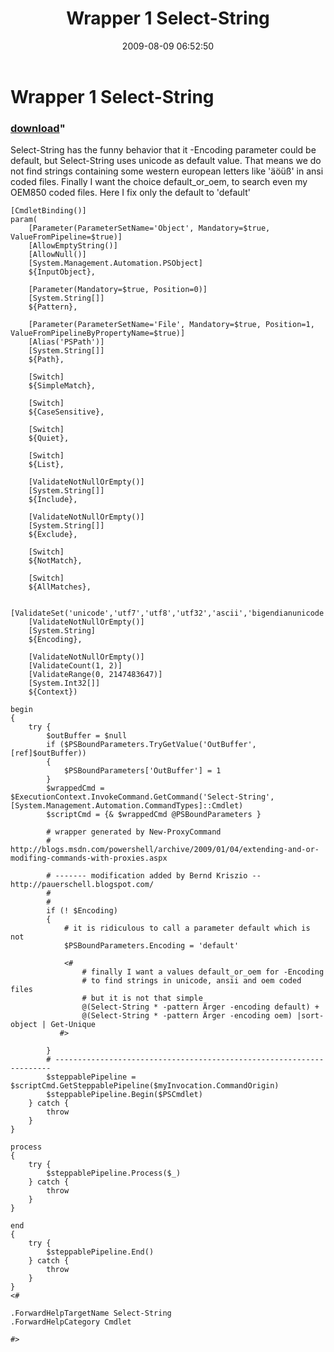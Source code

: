 ﻿---
pid:            1261
parent:         0
children:       
poster:         Bernd Kriszio
title:          Wrapper 1 Select-String 
date:           2009-08-09 06:52:50
format:         posh
---

# Wrapper 1 Select-String 

### [download](1261.ps1)"

Select-String has the funny behavior that it -Encoding parameter could be default, but Select-String uses unicode as default value. That means we do not find strings containing some western european letters like 'äöüß' in ansi coded files. Finally I want the choice default_or_oem, to search even my OEM850 coded files.  Here I fix only the default to 'default'   

```posh
[CmdletBinding()]
param(
    [Parameter(ParameterSetName='Object', Mandatory=$true, ValueFromPipeline=$true)]
    [AllowEmptyString()]
    [AllowNull()]
    [System.Management.Automation.PSObject]
    ${InputObject},

    [Parameter(Mandatory=$true, Position=0)]
    [System.String[]]
    ${Pattern},

    [Parameter(ParameterSetName='File', Mandatory=$true, Position=1, ValueFromPipelineByPropertyName=$true)]
    [Alias('PSPath')]
    [System.String[]]
    ${Path},

    [Switch]
    ${SimpleMatch},

    [Switch]
    ${CaseSensitive},

    [Switch]
    ${Quiet},

    [Switch]
    ${List},

    [ValidateNotNullOrEmpty()]
    [System.String[]]
    ${Include},

    [ValidateNotNullOrEmpty()]
    [System.String[]]
    ${Exclude},

    [Switch]
    ${NotMatch},

    [Switch]
    ${AllMatches},

    [ValidateSet('unicode','utf7','utf8','utf32','ascii','bigendianunicode','default','oem')]
    [ValidateNotNullOrEmpty()]
    [System.String]
    ${Encoding},

    [ValidateNotNullOrEmpty()]
    [ValidateCount(1, 2)]
    [ValidateRange(0, 2147483647)]
    [System.Int32[]]
    ${Context})

begin
{
    try {
        $outBuffer = $null
        if ($PSBoundParameters.TryGetValue('OutBuffer', [ref]$outBuffer))
        {
            $PSBoundParameters['OutBuffer'] = 1
        }
        $wrappedCmd = $ExecutionContext.InvokeCommand.GetCommand('Select-String', [System.Management.Automation.CommandTypes]::Cmdlet)
        $scriptCmd = {& $wrappedCmd @PSBoundParameters }
           
        # wrapper generated by New-ProxyCommand
        # http://blogs.msdn.com/powershell/archive/2009/01/04/extending-and-or-modifing-commands-with-proxies.aspx 

        # ------- modification added by Bernd Kriszio -- http://pauerschell.blogspot.com/
        # 
        #
        if (! $Encoding)
        {
            # it is ridiculous to call a parameter default which is not
            $PSBoundParameters.Encoding = 'default'

            <#
                # finally I want a values default_or_oem for -Encoding
                # to find strings in unicode, ansii and oem coded files
                # but it is not that simple
                @(Select-String * -pattern Ärger -encoding default) +
                @(Select-String * -pattern Ärger -encoding oem) |sort-object | Get-Unique
           #> 
          
        }
        # ---------------------------------------------------------------------
        $steppablePipeline = $scriptCmd.GetSteppablePipeline($myInvocation.CommandOrigin)
        $steppablePipeline.Begin($PSCmdlet)
    } catch {
        throw
    }
}

process
{
    try {
        $steppablePipeline.Process($_)
    } catch {
        throw
    }
}

end
{
    try {
        $steppablePipeline.End()
    } catch {
        throw
    }
}
<#

.ForwardHelpTargetName Select-String
.ForwardHelpCategory Cmdlet

#>


```
